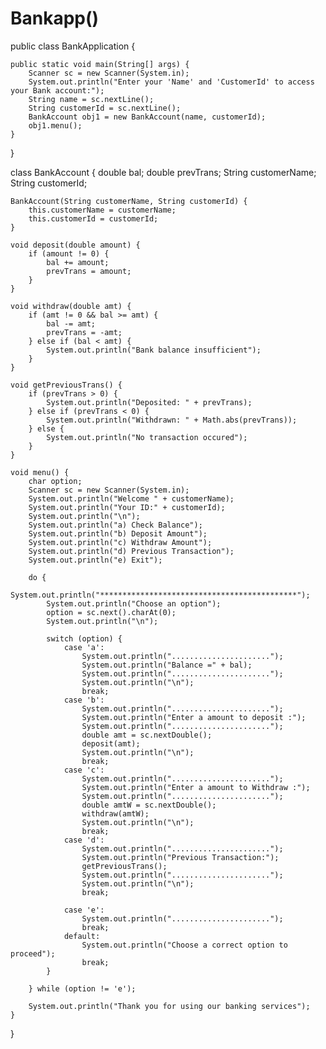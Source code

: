 # Bankapp()




public class BankApplication {


    public static void main(String[] args) {
        Scanner sc = new Scanner(System.in);
        System.out.println("Enter your 'Name' and 'CustomerId' to access your Bank account:");
        String name = sc.nextLine();
        String customerId = sc.nextLine();
        BankAccount obj1 = new BankAccount(name, customerId);
        obj1.menu();
    }
}

class BankAccount {
    double bal;
    double prevTrans;
    String customerName;
    String customerId;

    BankAccount(String customerName, String customerId) {
        this.customerName = customerName;
        this.customerId = customerId;
    }

    void deposit(double amount) {
        if (amount != 0) {
            bal += amount;
            prevTrans = amount;
        }
    }

    void withdraw(double amt) {
        if (amt != 0 && bal >= amt) {
            bal -= amt;
            prevTrans = -amt;
        } else if (bal < amt) {
            System.out.println("Bank balance insufficient");
        }
    }

    void getPreviousTrans() {
        if (prevTrans > 0) {
            System.out.println("Deposited: " + prevTrans);
        } else if (prevTrans < 0) {
            System.out.println("Withdrawn: " + Math.abs(prevTrans));
        } else {
            System.out.println("No transaction occured");
        }
    }

    void menu() {
        char option;
        Scanner sc = new Scanner(System.in);
        System.out.println("Welcome " + customerName);
        System.out.println("Your ID:" + customerId);
        System.out.println("\n");
        System.out.println("a) Check Balance");
        System.out.println("b) Deposit Amount");
        System.out.println("c) Withdraw Amount");
        System.out.println("d) Previous Transaction");
        System.out.println("e) Exit");

        do {
            System.out.println("********************************************");
            System.out.println("Choose an option");
            option = sc.next().charAt(0);
            System.out.println("\n");

            switch (option) {
                case 'a':
                    System.out.println("......................");
                    System.out.println("Balance =" + bal);
                    System.out.println("......................");
                    System.out.println("\n");
                    break;
                case 'b':
                    System.out.println("......................");
                    System.out.println("Enter a amount to deposit :");
                    System.out.println("......................");
                    double amt = sc.nextDouble();
                    deposit(amt);
                    System.out.println("\n");
                    break;
                case 'c':
                    System.out.println("......................");
                    System.out.println("Enter a amount to Withdraw :");
                    System.out.println("......................");
                    double amtW = sc.nextDouble();
                    withdraw(amtW);
                    System.out.println("\n");
                    break;
                case 'd':
                    System.out.println("......................");
                    System.out.println("Previous Transaction:");
                    getPreviousTrans();
                    System.out.println("......................");
                    System.out.println("\n");
                    break;

                case 'e':
                    System.out.println("......................");
                    break;
                default:
                    System.out.println("Choose a correct option to proceed");
                    break;
            }

        } while (option != 'e');

        System.out.println("Thank you for using our banking services");
    }

}

